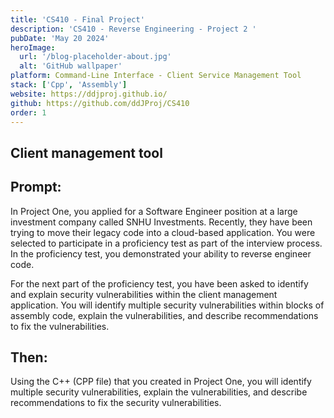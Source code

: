 ```yaml
---
title: 'CS410 - Final Project'
description: 'CS410 - Reverse Engineering - Project 2 '
pubDate: 'May 20 2024'
heroImage:
  url: '/blog-placeholder-about.jpg'
  alt: 'GitHub wallpaper'
platform: Command-Line Interface - Client Service Management Tool
stack: ['Cpp', 'Assembly']
website: https://ddjproj.github.io/
github: https://github.com/ddJProj/CS410
order: 1
---
```


## Client management tool

## Prompt: 
In Project One, you applied for a Software Engineer position at a large investment company called SNHU Investments. Recently, they have been trying to move their legacy code into a cloud-based application. You were selected to participate in a proficiency test as part of the interview process. In the proficiency test, you demonstrated your ability to reverse engineer code.

For the next part of the proficiency test, you have been asked to identify and explain security vulnerabilities within the client management application. You will identify multiple security vulnerabilities within blocks of assembly code, explain the vulnerabilities, and describe recommendations to fix the vulnerabilities.

## Then: 
Using the C++ (CPP file) that you created in Project One, you will identify multiple security vulnerabilities, explain the vulnerabilities, and describe recommendations to fix the security vulnerabilities.

